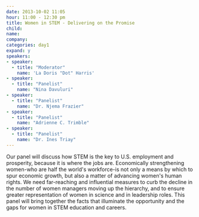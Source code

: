 ```yaml
---
date: 2013-10-02 11:05
hour: 11:00 - 12:30 pm
title: Women in STEM - Delivering on the Promise
child:
name: 
company: 
categories: day1
expand: y
speakers:
- speaker:  
  - title: "Moderator"
    name: 'La Doris "Dot" Harris'
- speaker:  
  - title: "Panelist"
    name: "Nina Davuluri"
- speaker:  
  - title: "Panelist"
    name: "Dr. Njema Frazier"
- speaker:  
  - title: "Panelist"
    name: "Adrienne C. Trimble"
- speaker:  
  - title: "Panelist"
    name: "Dr. Ines Triay"
---
```

Our panel will discuss how STEM is the key to U.S. employment and prosperity,
because it is where the jobs are. Economically strengthening women-who are half the
world's workforce-is not only a means by which to spur economic growth, but also a
matter of advancing women's human rights. We need far-reaching and influential
measures to curb the decline in the number of women managers moving up the
hierarchy, and to ensure greater representation of women in science and in leadership
roles. This panel will bring together the facts that illuminate the opportunity and the
gaps for women in STEM education and careers.
